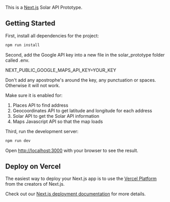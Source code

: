 This is a [Next.js](https://nextjs.org/) Solar API Prototype.


## Getting Started

First, install all dependencies for the project:

```bash
npm run install

```

Second, add the Google API key into a new file in the solar_prototype folder called .env.

NEXT_PUBLIC_GOOGLE_MAPS_API_KEY=YOUR_KEY

Don't add any apostrophe's around the key, any punctuation or spaces. Otherwise it will not work.

Make sure it is enabled for:
1. Places API to find address
2. Geocoordinates API to get latitude and longitude for each address
3. Solar API to get the Solar API information
4. Maps Javascript API so that the map loads


Third, run the development server:

```bash
npm run dev

```

Open [http://localhost:3000](http://localhost:3000) with your browser to see the result.


## Deploy on Vercel

The easiest way to deploy your Next.js app is to use the [Vercel Platform](https://vercel.com/new?utm_medium=default-template&filter=next.js&utm_source=create-next-app&utm_campaign=create-next-app-readme) from the creators of Next.js.

Check out our [Next.js deployment documentation](https://nextjs.org/docs/deployment) for more details.

